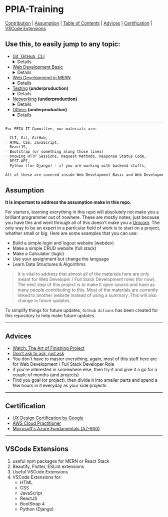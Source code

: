 # PPIA-Training

[Contribution](HUMANS.txt) | [Assumption](#assume) | [Table of Contents](#toc) | [Advices](#advice) | [Certification](#cert) | [VSCode Extensions](#extent)

<h2>Use this, to easily jump to any topic: <a name="toc"></a></h2>

- [Git, GitHub, CLI]()
   <details>
      - Basic GitHub Commands
      - Commit Messages
      - SSH
      - Cheat Sheet
   </details>
- [Web Development Basic](#basic)
   <details> 
      - Website & Network
      - Basics
      - Network Requests
      - CSS Bootstraps
      - Cloud Services
      - Cheat Sheets
   </details>
- [Web Developmend in MERN](#website)
   <details>
      - JavaScript - Promises, async/await
      - Getting Started with React
      - React Tutorial
      - Intro to ReactJS (learn-react-app)
      - Material UI
      - ReactStrap 
      - Setting Up React and MaterialUI
      - TDD in ReactJs
   </details>
- [Testing](#testing) **(underproduction)**
   <details>
      - Test Driven Development (TDD)
      - User Acceptance Testing (UAT)
   </details>
- [Networking](#network) **(underproduction)**
   <details>
      - Networking Fundamentals
      - CyberSecurity
      - Penetration Testing
   </details>
- [Others](#others) **(underproduction)**
   <details>
      - CSS & SCSS
      - CSS Animations & JavaScript Animations
      - Waterfall vs Agile vs DevOps
      - Know your RDBMS
      - Software Infrastructure and Architecture
   </details>

---

```md
For PPIA IT Committee, our materials are:

- CLI, Git, GitHub,
- HTML, CSS, JavaScript,
- ReactJS,
- Bootstrap (or something along those lines)
- Knowing HTTP Sessions, Request Methods, Response Status Code,
- REST-API,
- Python (for Django) - if you are working with backend stuffs,

All of these are covered inside Web Development Basic and Web Development in MERN
```

<h2>Assumption<a name="assume"></a></h2>

<strong>It is important to address the assumption make in this repo.</strong>

For starters, learning everything in this repo will absolutely not make you a brilliant programmer out of nowhere. These are mostly notes; just because you have this and went through all of this doesn't make you a [Unicorn](https://easternpeak.com/blog/3-in-1-developer-a-jack-of-all-trades-or-a-unicorn/). The only way to be an expert in a particular field of work is to start on a project, whether small or big. Here are some examples that you can use:

- Build a simple login and logout website (webdev)
- Make a simple CRUD website (full stack)
- Make a Calculator (logic)
- Use your assignment but change the language
- Learn Data Structures & Algorithms

> It is vital to address that almost all of the materials here are only meant for Web Developer / Full Stack Development roles (for now). The next step of this project is to make it open source and have as many people contributing to this. Most of the materials are currently linked to another website instead of using a summary. This will also change in future updates.

To simplify things for future updates, `Github Actions` has been created for this repository to help make future updates.

---

<h2>Advices<a name="advice"></a></h2>

- [Watch: The Art of Finishing Project](https://www.youtube.com/watch?v=mmqok1dJrVs)
- [Don't ask to ask, just ask](https://dontasktoask.com/)
- You don't have to master everything, again, most of this stuff here are for Web Development / Full Stack Developer Role
- if you're interested in somewhere else, then try it and give it a go for a couple of months (and projects)
- Find you goal (or project), then divide it into smaller parts and spend a few hours in it everyday as your side projects

---

<h2>Certification<a name="cert"></a></h2>

- [UX Design Certification by Google](https://www.coursera.org/professional-certificates/google-ux-design)
- [AWS Cloud Practitioner](https://aws.amazon.com/certification/certified-cloud-practitioner/)
- [Microsoft's Azure Fundamentals (AZ-900)](https://docs.microsoft.com/en-us/learn/certifications/azure-fundamentals/?tab=tab-learning-paths#certification-exams)

---

<h2>VSCode Extensions<a name="extensions"></a></h2>

1. useful npm packages for MERN or React Stack
2. Beautify, Flutter, ESLint extensions
3. Useful VSCode Extensions
4. VSCode Extensions for:
   - HTML
   - CSS
   - JavaScript
   - ReactJS
   - BootStrap 4
   - Python (Django)
